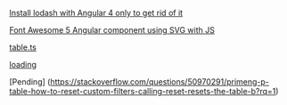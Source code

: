 [Install lodash with Angular 4 only to get rid of it](https://medium.com/@coco.boudard/install-lodash-with-angular-4-only-to-get-rid-of-it-eebe5869e784)

[Font Awesome 5 Angular component using SVG with JS](https://github.com/FortAwesome/angular-fontawesome)

[table.ts](https://github.com/primefaces/primeng/blob/master/src/app/components/table/table.ts)

[loading](https://github.com/primefaces/primeng/issues/3042#issuecomment-323506021)

[Pending] (https://stackoverflow.com/questions/50970291/primeng-p-table-how-to-reset-custom-filters-calling-reset-resets-the-table-b?rq=1)
